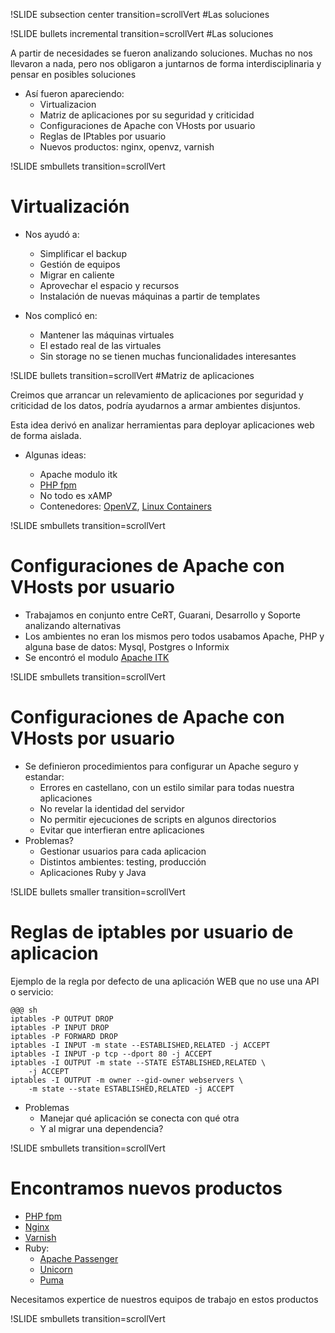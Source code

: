!SLIDE subsection center transition=scrollVert
#Las soluciones

!SLIDE bullets incremental transition=scrollVert
#Las soluciones

A partir de necesidades se fueron analizando soluciones. Muchas no nos llevaron
a nada, pero nos obligaron a juntarnos de forma interdisciplinaria y pensar en
posibles soluciones

* Así fueron apareciendo:
  * Virtualizacion
  * Matriz de aplicaciones por su seguridad y criticidad
  * Configuraciones de Apache con VHosts por usuario
  * Reglas de IPtables por usuario
  * Nuevos productos: nginx, openvz, varnish
 
!SLIDE smbullets transition=scrollVert
# Virtualización

* Nos ayudó a: 
  * Simplificar el backup
  * Gestión de equipos
  * Migrar en caliente
  * Aprovechar el espacio y recursos
  * Instalación de nuevas máquinas a partir de templates

* Nos complicó en:
  * Mantener las máquinas virtuales
  * El estado real de las virtuales
  * Sin storage no se tienen muchas funcionalidades interesantes

!SLIDE bullets transition=scrollVert
#Matriz de aplicaciones

Creimos que arrancar un relevamiento de aplicaciones por seguridad y criticidad
de los datos, podría ayudarnos a armar ambientes disjuntos.

Esta idea derivó en analizar herramientas para deployar aplicaciones web de
forma aislada.

* Algunas ideas:

  * Apache modulo itk
  * [PHP fpm](http://php-fpm.org/)
  * No todo es xAMP
  * Contenedores: [OpenVZ](http://openvz.org/), [Linux
    Containers](http://lxc.sourceforge.net/)

!SLIDE smbullets transition=scrollVert

# Configuraciones de Apache con VHosts por usuario

* Trabajamos en conjunto entre CeRT, Guarani, Desarrollo y Soporte analizando
alternativas
* Los ambientes no eran los mismos pero todos usabamos Apache, PHP y alguna base
  de datos: Mysql, Postgres o Informix
* Se encontró el modulo [Apache ITK](http://mpm-itk.sesse.net/)

!SLIDE smbullets transition=scrollVert

# Configuraciones de Apache con VHosts por usuario

* Se definieron procedimientos para configurar un Apache seguro y
  estandar:
  * Errores en castellano, con un estilo similar para todas nuestra aplicaciones
  * No revelar la identidad del servidor
  * No permitir ejecuciones de scripts en algunos directorios
  * Evitar que interfieran entre aplicaciones
* Problemas?
  * Gestionar usuarios para cada aplicacion
  * Distintos ambientes: testing, producción
  * Aplicaciones Ruby y Java

!SLIDE bullets smaller transition=scrollVert
# Reglas de iptables por usuario de aplicacion

Ejemplo de la regla por defecto de una aplicación WEB que no use una API o
servicio:

	@@@ sh
	iptables -P OUTPUT DROP
	iptables -P INPUT DROP
	iptables -P FORWARD DROP
	iptables -I INPUT -m state --ESTABLISHED,RELATED -j ACCEPT
	iptables -I INPUT -p tcp --dport 80 -j ACCEPT
	iptables -I OUTPUT -m state --STATE ESTABLISHED,RELATED \
		-j ACCEPT
	iptables -I OUTPUT -m owner --gid-owner webservers \
		-m state --state ESTABLISHED,RELATED -j ACCEPT

* Problemas
  * Manejar qué aplicación se conecta con qué otra
  * Y al migrar una dependencia?

!SLIDE smbullets transition=scrollVert
# Encontramos nuevos productos

* [PHP fpm](http://php-fpm.org/)
* [Nginx](http://nginx.org/)
* [Varnish](https://www.varnish-cache.org/)
* Ruby:
  * [Apache Passenger](https://www.phusionpassenger.com)
  * [Unicorn](http://unicorn.bogomips.org/)
  * [Puma](http://puma.io/)

Necesitamos expertice de nuestros equipos de trabajo en estos productos

!SLIDE smbullets transition=scrollVert
